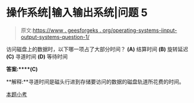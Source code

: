 # 操作系统|输入输出系统|问题 5

> 原文:[https://www . geesforgeks . org/operating-systems-iinput-output-systems-question-1/](https://www.geeksforgeeks.org/operating-systems-iinput-output-systems-question-1/)

访问磁盘上的数据时，以下哪一项占了大部分时间？
**(A)** 结算时间
**(B)** 旋转延迟
**(C)** 寻道时间
**(D)** 等待时间

**答案:****(C)**

**解释:**寻道时间是磁头行进到存储要访问的数据的磁盘轨道所花费的时间。

[本题小考](https://www.geeksforgeeks.org/operating-systems-gq/iinput-output-systems-gq/)